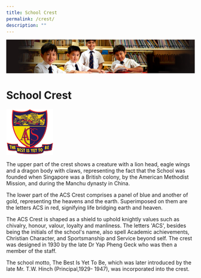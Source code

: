 ```yaml
---
title: School Crest
permalink: /crest/
description: ""
---
```

![](/images/Sub-banner1.jpg)

School Crest
============

<img src="/images/school_crest.png" style="width:25%">


The upper part of the crest shows a creature with a lion head, eagle wings and a dragon body with claws, representing the fact that the School was founded when Singapore was a British colony, by the American Methodist Mission, and during the Manchu dynasty in China.

The lower part of the ACS Crest comprises a panel of blue and another of gold, representing the heavens and the earth. Superimposed on them are the letters ACS in red, signifying life bridging earth and heaven.

The ACS Crest is shaped as a shield to uphold knightly values such as chivalry, honour, valour, loyalty and manliness. The letters 'ACS', besides being the initials of the school's name, also spell Academic achievements, Christian Character, and Sportsmanship and Service beyond self. The crest was designed in 1930 by the late Dr Yap Pheng Geck who was then a member of the staff.

The school motto, The Best Is Yet To Be, which was later introduced by the late Mr. T.W. Hinch (Principal,1929- 1947), was incorporated into the crest.
